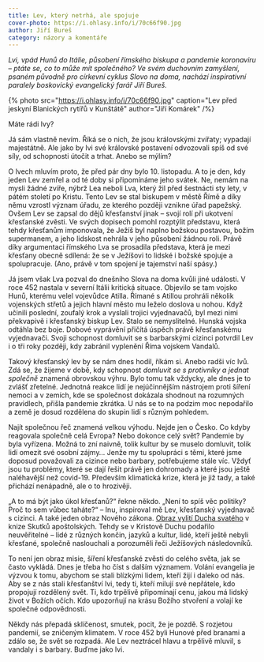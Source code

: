 ```yaml
---
title: Lev, který netrhá, ale spojuje
cover-photo: https://i.ohlasy.info/i/70c66f90.jpg
author: Jiří Bureš
category: názory a komentáře
---
```


*Lvi, vpád Hunů do Itálie, působení římského biskupa a pandemie koronaviru – ptáte se, co to může mít společného? Ve svém duchovním zamyšlení, psaném původně pro církevní cyklus Slovo na doma, nachází inspirativní paralely boskovický evangelický farář Jiří Bureš.*

{% photo src="https://i.ohlasy.info/i/70c66f90.jpg" caption="Lev před jeskyní Blanických rytířů v Kunštátě" author="Jiří Komárek" /%}

Máte rádi lvy? 

Já sám vlastně nevím. Říká se o nich, že jsou královskými zvířaty; vypadají majestátně. Ale jako by lvi své královské postavení odvozovali spíš od své síly, od schopnosti útočit a trhat. Anebo se mýlím?

O lvech mluvím proto, že před pár dny bylo 10. listopadu. A to je den, kdy jeden Lev zemřel a od té doby si připomínáme jeho svátek. Ne, nemám na mysli žádné zvíře, nýbrž Lea neboli Lva, který žil před šestnácti sty lety, v pátém století po Kristu. Tento Lev se stal biskupem v městě Římě a díky němu vzrostl význam úřadu, ze kterého později vznikne úřad papežský. Ovšem Lev se zapsal do dějů křesťanství jinak – svojí rolí při ukotvení křesťanské zvěsti. Ve svých dopisech pomohl rozptýlit představu, která tehdy křesťanům imponovala, že Ježíš byl naplno božskou postavou, božím supermanem, a jeho lidskost nehrála v jeho působení žádnou roli. Právě díky argumentaci římského Lva se prosadila představa, která je mezi křesťany obecně sdílená: že se v Ježíšovi to lidské i božské spojuje a spolupracuje. (Ano, právě v tom spojení je tajemství naší spásy.)

Já jsem však Lva pozval do dnešního Slova na doma kvůli jiné události. V roce 452 nastala v severní Itálii kritická situace. Objevilo se tam vojsko Hunů, kterému velel vojevůdce Atilla. Římané s Atillou prohráli několik vojenských střetů a jejich hlavní město mu leželo doslova u nohou. Když učinili poslední, zoufalý krok a vyslali trojici vyjednavačů, byl mezi nimi překvapivě i křesťanský biskup Lev. Stalo se nemyslitelné. Hunská vojska odtáhla bez boje. Dobové vyprávění přičítá úspěch právě křesťanskému vyjednavači. Svoji schopnost domluvit se s barbarskými cizinci potvrdil Lev i o tři roky později, kdy zabránil vyplenění Říma vojskem Vandalů.

Takový křesťanský lev by se nám dnes hodil, říkám si. Anebo radši víc lvů. Zdá se, že žijeme v době, kdy schopnost *domluvit se s protivníky a jednat společně* znamená obrovskou výhru. Bylo tomu tak vždycky, ale dnes je to zvlášť zřetelné. Jednotná reakce lidí je nejúčinnějším nástrojem proti šíření nemoci a v zemích, kde se společnost dokázala shodnout na rozumných pravidlech, přišla pandemie zkrátka. U nás se to na podzim moc nepodařilo a země je dosud rozdělena do skupin lidí s různým pohledem.

Najít společnou řeč znamená velkou výhodu. Nejde jen o Česko. Co kdyby reagovala společně celá Evropa? Nebo dokonce celý svět? Pandemie by byla vyřízena. Možná to zní naivně, tolik kultur by se muselo domluvit, tolik lidí omezit své osobní zájmy… Jenže my tu spolupráci s těmi, které jsme doposud považovali za cizince nebo barbary, potřebujeme stále víc. Vždyť jsou tu problémy, které se dají řešit právě jen dohromady a které jsou ještě naléhavější než covid-19. Především klimatická krize, která je již tady, a také přichází nenápadně, ale o to hrozivěji.

„A to má být jako úkol křesťanů?“ řekne někdo. „Není to spíš věc politiky? Proč to sem vůbec taháte?“ – Inu, inspiroval mě Lev, křesťanský vyjednavač s cizinci. A také jeden obraz Nového zákona. [Obraz vylití Ducha svatého](http://www.biblenet.cz/b/Acts/2) v knize Skutků apoštolských. Tehdy se v Kristově Duchu podařilo neuvěřitelné – lidé z různých končin, jazyků a kultur, lidé, kteří ještě nebyli křesťané, společně naslouchali a porozuměli řeči Ježíšových následovníků.

To není jen obraz misie, šíření křesťanské zvěsti do celého světa, jak se často vykládá. Dnes je třeba ho číst s dalším významem. Volání evangelia je výzvou k tomu, abychom se stali blízkými lidem, kteří žijí i daleko od nás. Aby se z nás stali křesťanštví lvi, tedy ti, kteří milují své nepřátele, kdo propojují rozdělený svět. Ti, kdo trpělivě připomínají cenu, jakou má lidský život v Božích očích. Kdo upozorňují na krásu Božího stvoření a volají ke společné odpovědnosti. 

Někdy nás přepadá sklíčenost, smutek, pocit, že je pozdě. S rozjetou pandemií, se zničeným klimatem. V roce 452 byli Hunové před branami a zdálo se, že svět se rozpadá. Ale Lev neztrácel hlavu a trpělivě mluvil, s vandaly i s barbary. Buďme jako lvi.
